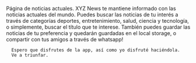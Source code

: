 Página de noticias actuales. 
    XYZ News te mantiene informado con las noticias actuales del mundo.
      Puedes buscar las noticias de tu interés a través de categorías deportes, entretenimiento, salud, ciencia y tecnología, o simplemente,
      buscar el título que te interese. 
      También puedes guardar las noticias de tu preferencia y quedarán guardadas en el local storage, o compartir con tus amigos a través de whatsapp!

      Espero que disfrutes de la app, así como yo disfruté haciéndola. 
      Ve a triunfar. 
